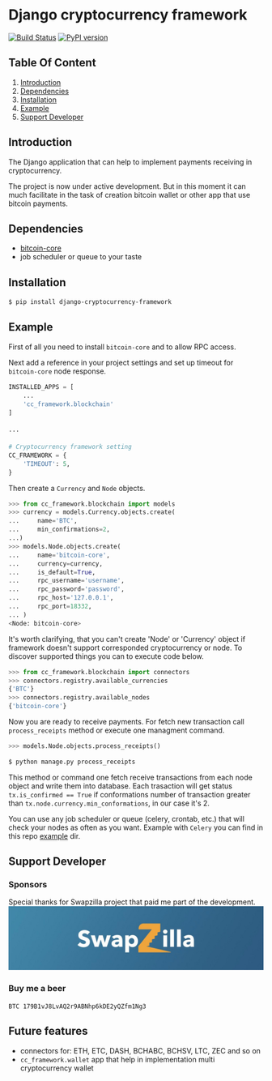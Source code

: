 # Django cryptocurrency framework

[![Build Status](https://travis-ci.org/madnesspie/django-cryptocurrency-framework.svg?branch=master)](https://travis-ci.org/madnesspie/django-cryptocurrency-framework)
[![PyPI version](https://badge.fury.io/py/django-cryptocurrency-framework.svg)](https://badge.fury.io/py/django-cryptocurrency-framework)

## Table Of Content
1. [Introduction](#introduction)
1. [Dependencies](#dependencies)
1. [Installation](#installation)
1. [Example](#example)
1. [Support Developer](#support-developer)

## Introduction
The Django application that can help to implement payments receiving in cryptocurrency.

The project is now under active development. But in this moment it can much facilitate in the task of creation bitcoin wallet or other app that use bitcoin payments.

## Dependencies
- [bitcoin-core](https://bitcoincore.org/en/download/)
- job scheduler or queue to your taste

## Installation
```bash
$ pip install django-cryptocurrency-framework
```

## Example
First of all you need to install `bitcoin-core` and to allow RPC access.

Next add a reference in your project settings and set up timeout for `bitcoin-core` node response.
```python
INSTALLED_APPS = [
    ...
    'cc_framework.blockchain'
]

...

# Cryptocurrency framework setting
CC_FRAMEWORK = {
    'TIMEOUT': 5,
}
```

Then create a `Currency` and `Node` objects.
```python
>>> from cc_framework.blockchain import models
>>> currency = models.Currency.objects.create(
...     name='BTC',
...     min_confirmations=2,
...)
>>> models.Node.objects.create(
...     name='bitcoin-core',
...     currency=currency,
...     is_default=True,
...     rpc_username='username',
...     rpc_password='password',
...     rpc_host='127.0.0.1',
...     rpc_port=18332,
... )
<Node: bitcoin-core>
```

It's worth clarifying, that you can't create 'Node' or 'Currency' object if framework doesn't support corresponded cryptocurrency or node. To discover supported things you can to execute code below.
```python
>>> from cc_framework.blockchain import connectors
>>> connectors.registry.available_currencies
{'BTC'}
>>> connectors.registry.available_nodes
{'bitcoin-core'}
```

Now you are ready to receive payments. For fetch new transaction call `process_receipts` method or execute one managment command.
```python
>>> models.Node.objects.process_receipts()
```
```bash
$ python manage.py process_receipts
```
This method or command one fetch receive transactions from each node object and write them into database. Each trasaction will get status `tx.is_confirmed == True` if conformations number of transaction greater than `tx.node.currency.min_conformations`, in our case it's 2.

You can use any job scheduler or queue (celery, crontab, etc.) that will check your nodes as often as you want.
Example with `Celery` you can find in this repo [example](https://github.com/HelloCreepy/django-cryptocurrency-framework/tree/master/example) dir.


## Support Developer

### Sponsors
Special thanks for Swapzilla project that paid me part of the development.
![swapzilla logo](/docs/swapzilla.jpeg)

### Buy me a beer
```
BTC 179B1vJ8LvAQ2r9ABNhp6kDE2yQZfm1Ng3
```

## Future features
- connectors for: ETH, ETC, DASH, BCHABC, BCHSV, LTC, ZEC and so on
- `cc_framework.wallet` app that help in implementation multi cryptocurrency wallet
